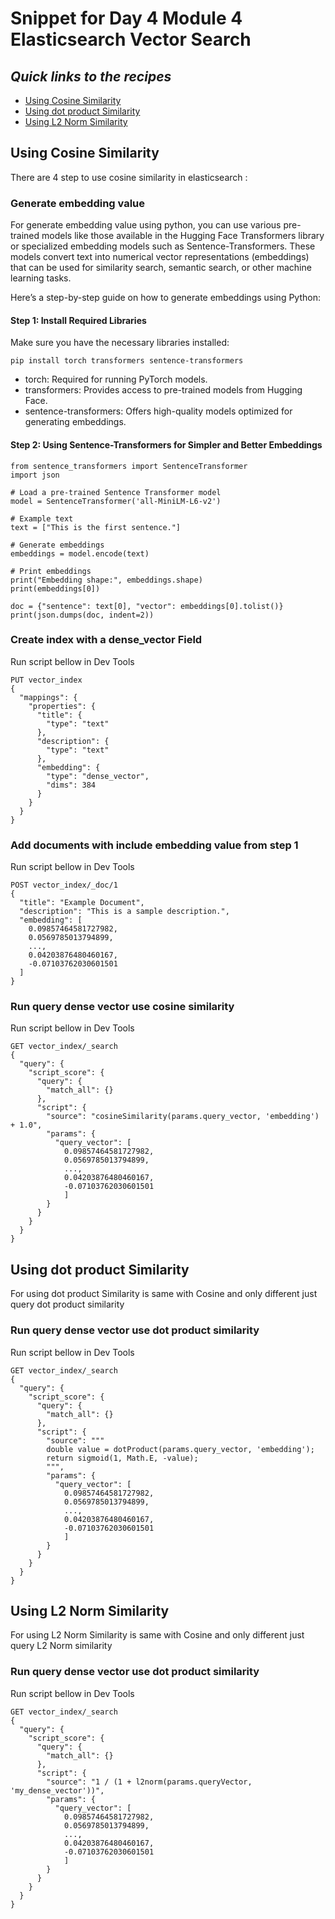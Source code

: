 # Snippet for Day 4 Module 4 Elasticsearch Vector Search

## <em>Quick links to the recipes</em>
* [Using Cosine Similarity](#using-cosine-similarity)
* [Using dot product Similarity](#using-dot-product-similarity)
* [Using L2 Norm Similarity](#using-l2-norm-similarity)

## Using Cosine Similarity
There are 4 step to use cosine similarity in elasticsearch :
### Generate embedding value
For generate embedding value using python, you can use various pre-trained models like those available in the Hugging Face Transformers library or specialized embedding models such as Sentence-Transformers. These models convert text into numerical vector representations (embeddings) that can be used for similarity search, semantic search, or other machine learning tasks.

Here’s a step-by-step guide on how to generate embeddings using Python:

#### Step 1: Install Required Libraries
Make sure you have the necessary libraries installed:  
```
pip install torch transformers sentence-transformers
```
- torch: Required for running PyTorch models.
- transformers: Provides access to pre-trained models from Hugging Face.
- sentence-transformers: Offers high-quality models optimized for generating embeddings.

#### Step 2: Using Sentence-Transformers for Simpler and Better Embeddings
```
from sentence_transformers import SentenceTransformer
import json

# Load a pre-trained Sentence Transformer model
model = SentenceTransformer('all-MiniLM-L6-v2')

# Example text
text = ["This is the first sentence."]

# Generate embeddings
embeddings = model.encode(text)

# Print embeddings
print("Embedding shape:", embeddings.shape)
print(embeddings[0])

doc = {"sentence": text[0], "vector": embeddings[0].tolist()}
print(json.dumps(doc, indent=2))
```

### Create index with a dense_vector Field
Run script bellow in Dev Tools
```
PUT vector_index
{
  "mappings": {
    "properties": {
      "title": {
        "type": "text"
      },
      "description": {
        "type": "text"
      },
      "embedding": {
        "type": "dense_vector",
        "dims": 384
      }
    }
  }
}
```

### Add documents with include embedding value from step 1
Run script bellow in Dev Tools
```
POST vector_index/_doc/1
{
  "title": "Example Document",
  "description": "This is a sample description.",
  "embedding": [
    0.09857464581727982,
    0.0569785013794899,
    ...,
    0.04203876480460167,
    -0.07103762030601501
  ]
}
```

### Run query dense vector use cosine similarity
Run script bellow in Dev Tools
```
GET vector_index/_search
{
  "query": {
    "script_score": {
      "query": {
        "match_all": {}
      },
      "script": {
        "source": "cosineSimilarity(params.query_vector, 'embedding') + 1.0",
        "params": {
          "query_vector": [
            0.09857464581727982,
            0.0569785013794899,
            ...,
            0.04203876480460167,
            -0.07103762030601501
            ]
        }
      }
    }
  }
}
```

## Using dot product Similarity
For using dot product Similarity is same with Cosine and only different just query dot product similarity

### Run query dense vector use dot product similarity
Run script bellow in Dev Tools
```
GET vector_index/_search
{
  "query": {
    "script_score": {
      "query": {
        "match_all": {}
      },
      "script": {
        "source": """
        double value = dotProduct(params.query_vector, 'embedding');
        return sigmoid(1, Math.E, -value);
        """,
        "params": {
          "query_vector": [
            0.09857464581727982,
            0.0569785013794899,
            ...,
            0.04203876480460167,
            -0.07103762030601501
            ]
        }
      }
    }
  }
}
```

## Using L2 Norm Similarity
For using L2 Norm Similarity is same with Cosine and only different just query L2 Norm similarity

### Run query dense vector use dot product similarity
Run script bellow in Dev Tools
```
GET vector_index/_search
{
  "query": {
    "script_score": {
      "query": {
        "match_all": {}
      },
      "script": {
        "source": "1 / (1 + l2norm(params.queryVector, 'my_dense_vector'))",
        "params": {
          "query_vector": [
            0.09857464581727982,
            0.0569785013794899,
            ...,
            0.04203876480460167,
            -0.07103762030601501
            ]
        }
      }
    }
  }
}
```